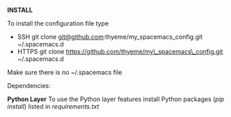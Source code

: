 **INSTALL**

To install the configuration file type

* SSH git clone git@github.com:thyeme/my\_spacemacs\_config.git ~/.spacemacs.d
* HTTPS git clone https://github.com/thyeme/my\_spacemacs\_config.git ~/.spacemacs.d

Make sure there is no ~/.spacemacs file

Dependencies:

**Python Layer**
To use the Python layer features install Python packages (*pip install*) listed in *requirements.txt*
